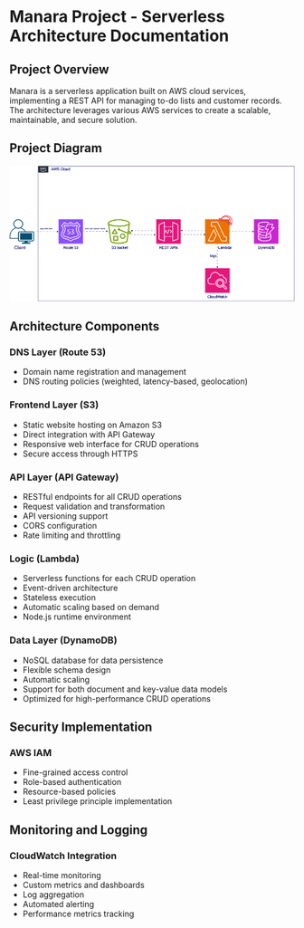 # Manara Project - Serverless Architecture Documentation

## Project Overview

Manara is a serverless application built on AWS cloud services, implementing a REST API for managing to-do lists and customer records. The architecture leverages various AWS services to create a scalable, maintainable, and secure solution.

## Project Diagram

![Project Architecture Diagram](./Manara.drawio.png)

## Architecture Components

### DNS Layer (Route 53)
- Domain name registration and management
- DNS routing policies (weighted, latency-based, geolocation)

### Frontend Layer (S3)
- Static website hosting on Amazon S3
- Direct integration with API Gateway
- Responsive web interface for CRUD operations
- Secure access through HTTPS

### API Layer (API Gateway)
- RESTful endpoints for all CRUD operations
- Request validation and transformation
- API versioning support
- CORS configuration
- Rate limiting and throttling

### Logic (Lambda)
- Serverless functions for each CRUD operation
- Event-driven architecture
- Stateless execution
- Automatic scaling based on demand
- Node.js runtime environment

### Data Layer (DynamoDB)
- NoSQL database for data persistence
- Flexible schema design
- Automatic scaling
- Support for both document and key-value data models
- Optimized for high-performance CRUD operations

## Security Implementation

### AWS IAM
- Fine-grained access control
- Role-based authentication
- Resource-based policies
- Least privilege principle implementation

## Monitoring and Logging

### CloudWatch Integration
- Real-time monitoring
- Custom metrics and dashboards
- Log aggregation
- Automated alerting
- Performance metrics tracking

